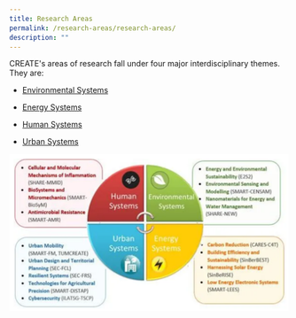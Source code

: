 ```yaml
---
title: Research Areas
permalink: /research-areas/research-areas/
description: ""
---
```


CREATE's areas of research fall under four major interdisciplinary themes. They are:

* [Environmental Systems](/research-areas/environment-systems)

* [Energy Systems](/research-areas/energy-systems)

* [Human Systems](/research-areas/human-systems)

* [Urban Systems](/research-areas/urban-systems)

![](/images/Research%20Areas/AboutResearchAreas.png)